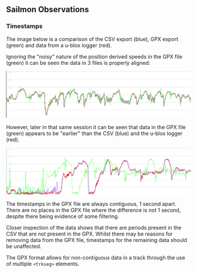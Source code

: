 ## Sailmon Observations

### Timestamps

The image below is a comparison of the CSV export (blue), GPX export (green) and data from a u-blox logger (red).

Ignoring the "noisy" nature of the position derived speeds in the GPX file (green) it can be seen the data in 3 files is properly aligned:

![timestamps-1.png](img/timestamps-1.png)

However, later in that same session it can be seen that data in the GPX file (green) appears to be "earlier" than the CSV (blue) and the u-blox logger (red). 

![timestamps-2.png](img/timestamps-2.png)

The timestamps in the GPX file are always contiguous, 1 second apart. There are no places in the GPX file where the difference is not 1 second, despite there being evidence of some filtering.

Closer inspection of the data shows that there are periods present in the CSV that are not present in the GPX. Whilst there may be reasons for removing data from the GPX file, timestamps for the remaining data should be unaffected.

The GPX format allows for non-contiguous data in a track through the use of multiple `<trkseg>` elements.
